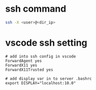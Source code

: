 # ssh command
```bash
ssh -X <user>@<dir_ip>
```

# vscode ssh setting
```
# add into ssh config in vscode
ForwardAgent yes
ForwardX11 yes
ForwardX11Trusted yes

# add display var in to server .bashrc
export DISPLAY="localhost:10.0"
```
